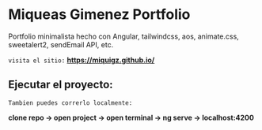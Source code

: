 # Miqueas Gimenez Portfolio
Portfolio minimalista hecho con Angular, tailwindcss, aos, animate.css, sweetalert2, sendEmail API, etc.

``` visita el sitio: ```
**https://miquigz.github.io/**

## Ejecutar el proyecto:
``Tambien puedes correrlo localmente:``

**clone repo -> open project -> open terminal -> ng serve -> localhost:4200**
